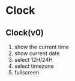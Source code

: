 # Clock

## Clock(v0)
1) show the current time
2) show current date
3) select 12H/24H
4) select timezone
5) fullscreen
